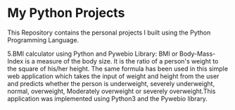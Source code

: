 # My Python Projects
This Repository contains the personal projects I built using the Python Programming Language.



5.BMI calculator using Python and Pywebio Library:
BMI or Body-Mass-Index is a measure of the body size. It is the ratio of a person's weight to the square of his/her height. The same formula has been used in this simple web application which takes the input of weight and height from the user and predicts whether the person is underweight, severely underweight, normal, overweight, Moderately overweight or severely overweight.This application was implemented using Python3 and the Pywebio library.
